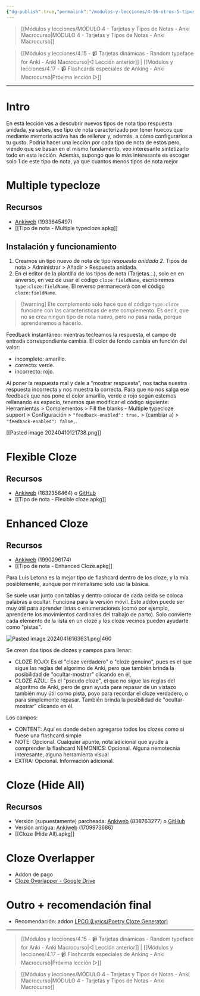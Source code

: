 ```yaml
---
{"dg-publish":true,"permalink":"/modulos-y-lecciones/4-16-otros-5-tipos-de-nota-cloze-multiple-typecloze-flexible-cloze-enhanced-cloze-cloze-hide-all-y-cloze-overlapper-anki-macrocurso/","noteIcon":"","updated":"2024-05-22T14:24:27.746+02:00"}
---
```



> [[Módulos y lecciones/MÓDULO 4 - Tarjetas y Tipos de Notas - Anki Macrocurso\|MÓDULO 4 - Tarjetas y Tipos de Notas - Anki Macrocurso]]

> [[Módulos y lecciones/4.15 - 📹 Tarjetas dinámicas - Random typeface for Anki - Anki Macrocurso\|◁ Lección anterior]] | [[Módulos y lecciones/4.17 - 📹 Flashcards especiales de Anking - Anki Macrocurso\|Próxima lección ▷]]

---

# Intro
En está lección vas a descubrir nuevos tipos de nota tipo respuesta anidada, ya sabes, ese tipo de nota caracterizado por tener huecos que mediante memoria activa has de rellenar y, además, a cómo configurarlos a tu gusto. Podría hacer una lección por cada tipo de nota de estos pero, viendo que se basan en el mismo fundamento, veo interesante sintetizarlo todo en esta lección. Además, supongo que lo más interesante es escoger solo 1 de este tipo de nota, ya que cuantos menos tipos de nota mejor

# Multiple typecloze
## Recursos
- [Ankiweb](https://ankiweb.net/shared/info/1933645497) (1933645497)
- [[Tipo de nota - Multiple typecloze.apkg]]

## Instalación y funcionamiento
1. Creamos un tipo nuevo de nota de tipo _respuesta anidada 2_. Tipos de nota > Administrar > Añadir > Respuesta anidada.
2. En el editor de la plantilla de los tipos de nota (Tarjetas...), solo en en anverso, en vez de usar el código `cloze:fieldName`, escribiremos `type:cloze:fieldName`. El reverso permanecerá con el código `cloze:fieldName`.

> [!warning] Ete complemento solo hace que el código ``type:cloze`` funcione con las características de este complemento. Es decir, que no se crea ningún tipo de nota nuevo, pero no pasa nada, porque aprenderemos a hacerlo.

Feedback instantáneo: mientras tecleamos la respuesta, el campo de entrada correspondiente cambia. El color de fondo cambia en función del valor:

- incompleto: amarillo.
- correcto: verde.
- incorrecto: rojo.

Al poner la respuesta mal y dale a "mostrar respuesta", nos tacha nuestra respuesta incorrecta y nos muestra la correcta. Para que no nos salga ese feedback que nos pone el color amarillo, verde o rojo según estemos rellanando es espacio, tenemos que modificar el código siguiente: Herramientas > Complementos > Fill the blanks - Multiple typecloze support > Configuración > ``"feedback-enabled": true,`` > (cambiar a) > ``"feedback-enabled": false,``.

[[Pasted image 20240410121738.png]]

# Flexible Cloze
## Recursos
- [Ankiweb](https://ankiweb.net/shared/info/1632356464) (1632356464) o [GitHub](https://github.com/TRIAEIOU/Flexible-cloze)
- [[Tipo de nota - Flexible cloze.apkg]]

# Enhanced Cloze
## Recursos
- [Ankiweb](https://ankiweb.net/shared/info/1990296174) (1990296174)
- [[Tipo de nota - Enhanced Cloze.apkg]]

Para Luis Letona es la mejor tipo de flashcard dentro de los cloze, y la mía posiblemente, aunque por minimalismo solo uso la básica. 

Se suele usar junto con tablas y dentro colocar de cada celda se coloca palabras a ocultar. Funciona para la versión móvil. Este addon puede ser muy útil para aprender listas o enumeraciones (como por ejemplo, aprenderte los movimientos cardinales del trabajo de parto). Solo convierte cada elemento de la lista en un cloze y los cloze vecinos pueden ayudarte como "pistas".

![Pasted image 20240416163631.png|460](/img/user/ANEXOS/Pasted%20image%2020240416163631.png)

Se crean dos tipos de clozes y campos para llenar:
- CLOZE ROJO: Es el "cloze verdadero" o "cloze genuino", pues es el que sigue las reglas del algorimo de Anki, pero que también brinda la posibilidad de "ocultar-mostrar" clicando en él,
- CLOZE AZUL: Es el "pseudo cloze", el que no sigue las reglas del algoritmo de Anki, pero de gran ayuda para repasar de un vistazo también muy útil corno pista, poyo para recordar el cloze verdadero, o para simplemente repasar. También brinda la posibilidad de "ocultar-mostrar" clicando en él.

Los campos:
- CONTENT: Aquí es donde deben agregarse todos los clozes como si fuese una flashcard simple 
- NOTE: Opcional. Cualquier apunte, nota adicional que ayude a comprender la flashcard NEMONICS: Opcional. Alguna nemotecnia interesante, alguna herramienta visual
- EXTRA: Opcional. Información adicional.

# Cloze (Hide All)
## Recursos
- Versión (supuestamente) parcheada: [Ankiweb](https://ankiweb.net/shared/info/838763277) (838763277) o [GitHub](https://github.com/tr3mo/cloze_hide_all)
- Versión antigua: [Ankiweb](https://ankiweb.net/shared/info/1709973686) (1709973686)
- [[Cloze (Hide All).apkg]]

# Cloze Overlapper
- Addon de pago
- [Cloze Overlapper - Google Drive](https://drive.google.com/file/d/14pvcqO13_DgbkgnFeo2ImwADJAryfEzO/view?usp=drive_link)

# Outro + recomendación final
- Recomendación: addon [LPCG (Lyrics/Poetry Cloze Generator)](https://ankiweb.net/shared/info/2084557901)


---

> [[Módulos y lecciones/4.15 - 📹 Tarjetas dinámicas - Random typeface for Anki - Anki Macrocurso\|◁ Lección anterior]] | [[Módulos y lecciones/4.17 - 📹 Flashcards especiales de Anking - Anki Macrocurso\|Próxima lección ▷]]

> [[Módulos y lecciones/MÓDULO 4 - Tarjetas y Tipos de Notas - Anki Macrocurso\|MÓDULO 4 - Tarjetas y Tipos de Notas - Anki Macrocurso]]
